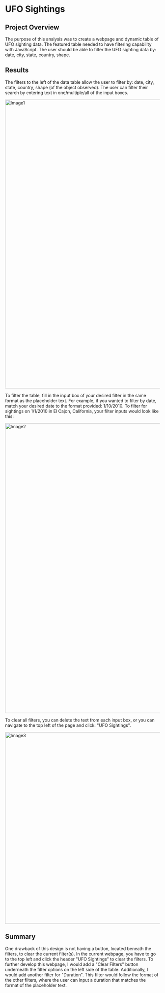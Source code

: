 # UFO Sightings

## Project Overview
The purpose of this analysis was to create a webpage and dynamic table of UFO sighting data. The featured table needed to have filtering capability with JavaScript. The user should be able to filter the UFO sighting data by: date, city, state, country, shape.


## Results
The filters to the left of the data table allow the user to filter by: date, city, state, country, shape (of the object observed). The user can filter their search by entering text in one/multiple/all of the input boxes.

<img width="938" alt="Image1" src="https://user-images.githubusercontent.com/88804543/140140939-70b66734-84ab-4c87-b1ea-77c7441584bc.png">

To filter the table, fill in the input box of your desired filter in the same format as the placeholder text. For example, if you wanted to filter by date, match your desired date to the format provided: 1/10/2010. To filter for sightings on 1/1/2010 in El Cajon, California, your filter inputs would look like this:

<img width="941" alt="Image2" src="https://user-images.githubusercontent.com/88804543/140141219-7410b211-122d-43c0-b4ea-b4ed14a37281.png">

To clear all filters, you can delete the text from each input box, or you can navigate to the top left of the page and click: "UFO Sightings".

<img width="622" alt="Image3" src="https://user-images.githubusercontent.com/88804543/140141739-a7e0188e-55c0-4f76-b1ef-fe4d7cb2a353.png">

## Summary
One drawback of this design is not having a button, located beneath the filters, to clear the current filter(s). In the current webpage, you have to go to the top left and click the header "UFO Sightings" to clear the filters. 
To further develop this webpage, I would add a "Clear Filters" button underneath the filter options on the left side of the table. Additionally, I would add another filter for "Duration". This filter would follow the format of the other filters, where the user can input a duration that matches the format of the placeholder text.

